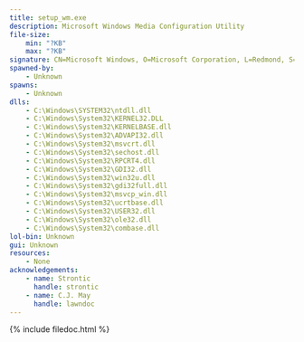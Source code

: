 ```yaml
---
title: setup_wm.exe
description: Microsoft Windows Media Configuration Utility
file-size:
    min: "?KB"
    max: "?KB"
signature: CN=Microsoft Windows, O=Microsoft Corporation, L=Redmond, S=Washington, C=US
spawned-by:
    - Unknown
spawns:
    - Unknown
dlls:
    - C:\Windows\SYSTEM32\ntdll.dll
    - C:\Windows\System32\KERNEL32.DLL
    - C:\Windows\System32\KERNELBASE.dll
    - C:\Windows\System32\ADVAPI32.dll
    - C:\Windows\System32\msvcrt.dll
    - C:\Windows\System32\sechost.dll
    - C:\Windows\System32\RPCRT4.dll
    - C:\Windows\System32\GDI32.dll
    - C:\Windows\System32\win32u.dll
    - C:\Windows\System32\gdi32full.dll
    - C:\Windows\System32\msvcp_win.dll
    - C:\Windows\System32\ucrtbase.dll
    - C:\Windows\System32\USER32.dll
    - C:\Windows\System32\ole32.dll
    - C:\Windows\System32\combase.dll
lol-bin: Unknown
gui: Unknown
resources:
    - None
acknowledgements:
    - name: Strontic
      handle: strontic
    - name: C.J. May
      handle: lawndoc
---
```


{% include filedoc.html %}
